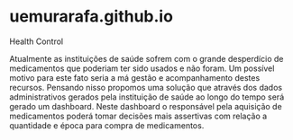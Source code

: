 # uemurarafa.github.io
Health Control


Atualmente as instituições de saúde sofrem com o grande desperdício de
medicamentos que poderiam ter sido usados e não foram. Um possível motivo
para este fato seria a má gestão e acompanhamento destes recursos.
Pensando nisso propomos uma solução que através dos dados administrativos
gerados pela instituição de saúde ao longo do tempo será gerado um
dashboard. Neste dashboard o responsável pela aquisição de medicamentos
poderá tomar decisões mais assertivas com relação a quantidade e época para
compra de medicamentos.
